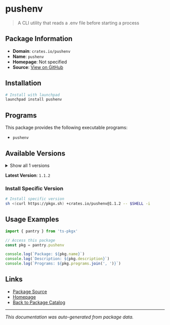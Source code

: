 # pushenv

> A CLI utility that reads a .env file before starting a process

## Package Information

- **Domain**: `crates.io/pushenv`
- **Name**: `pushenv`
- **Homepage**: Not specified
- **Source**: [View on GitHub](https://github.com/pkgxdev/pantry/tree/main/projects/crates.io/pushenv/package.yml)

## Installation

```bash
# Install with launchpad
launchpad install pushenv
```

## Programs

This package provides the following executable programs:

- `pushenv`

## Available Versions

<details>
<summary>Show all 1 versions</summary>

- `1.1.2`

</details>

**Latest Version**: `1.1.2`

### Install Specific Version

```bash
# Install specific version
sh <(curl https://pkgx.sh) +crates.io/pushenv@1.1.2 -- $SHELL -i
```

## Usage Examples

```typescript
import { pantry } from 'ts-pkgx'

// Access this package
const pkg = pantry.pushenv

console.log(`Package: ${pkg.name}`)
console.log(`Description: ${pkg.description}`)
console.log(`Programs: ${pkg.programs.join(', ')}`)
```

## Links

- [Package Source](https://github.com/pkgxdev/pantry/tree/main/projects/crates.io/pushenv/package.yml)
- [Homepage](#)
- [Back to Package Catalog](../package-catalog.md)

---

*This documentation was auto-generated from package data.*
